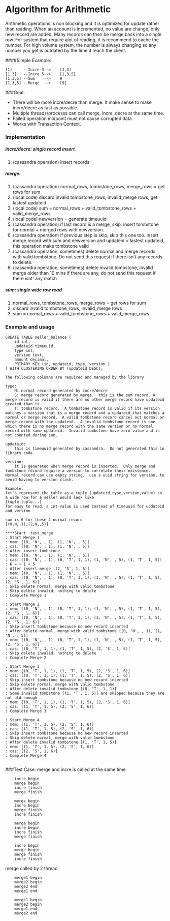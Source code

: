 Algorithm for Arithmetic
===================
Arithmetic operations is non blocking and it is optimized for update rather than reading.  When an account is incremented, no value are change, only new record are added.  Many records can then be merge back into a single row.  For system that require alot of reading, it is recommend to cache the number.  For high volume system, the number is always changing so any number you get is outdated by the time it reach the client.

####Simple Example:
```
[1]     --Incre 3-->    [1,3]
[1,3]   --Incre 5-->    [1,3,5]
[1,3,5] --Sum    -->    9
[1,3,5] --Merge  -->    [9]
```

###Goal: 
* There will be more incre/decre than merge.  It make sense to make incre/decre as fast as possible. 
* Multiple threads/processs can call merge, incre, decre at the same time.
* Failed operation midpoint must not cause corrupted data
* Works with Transaction Context.

### Implementation
##### incre/decre: single record insert
  1. (cassandra operation) insert records

##### merge:
  1. (cassandra operation) normal_rows, tombstone_rows, merge_rows = get rows for sum
  2. (local code) discard invalid tombstone_rows, invalid_merge rows,  get lastest updateid
  3. (local code) sum = normal_rows + valid_tombstone_rows + valid_merge_rows
  4. (local code) newversion = generate timeuuid
  5. (cassandra operation) if last record is a merge, skip. insert tombstone for normal + merged rows with newversion. 
  6. (cassandra operation) if previous step is skip, skip this one too. insert merge record with sum and newversion and updateid = lastest updateid,  this operation make tombstone valid
  7. (cassandra operation, sometimes) delete normal and merge records with valid tombstone.  Do not send this request if there isn't any records to delete.
  8. (cassandra operation, sometimes) delete invalid tombstone, invalid merge older than 10 mins if there are any, do not send this request if there isnt' any match

##### sum: single wide row read 
  1. normal_rows, tombstone_rows, merge_rows = get rows for sum
  2. discard invalid tombstone_rows, invalid_merge rows
  3. sum = normal_rows + valid_tombstone_rows + valid_merge_rows

### Example and usage
```
CREATE TABLE seller_balance (    
    id int,   
    updateid timeuuid,
    type int, 
    version text,    
    amount decimal,
    PRIMARY KEY (id, updateid, type, version )
) WITH CLUSTERING ORDER BY (updateid DESC);

The following columns are required and managed by the library

type:
    N: normal record generated by incre/decre
    S: merge record generated by merge.  this is the sum record. A merge record is valid if there are no other merge record have updateid greated than it.
    T: tombstone record.  A tombstone record is valid if its version matches a version that is a merge record and a updateid that matches a normal or merge record.  A valid tombstone record cancel out normal or merge record with the updateid.  A invalid tombstone record is one which there is no merge record with the same version or no normal record with same updateid.  Invalid tombstone have zero value and is not counted during sum.

updateid:
    this is timeuuid generated by cassandra.  Do not generated this in library code.

version:
    it is generated when merge record is inserted.  Only merge and tombstone record require a version to correlate their existence. Normal record can use empty string.  use a uuid string for version, to avoid having to version clash.

Example:
let's represent the table as a tuple (updateid,type,version,value) so a wide row for a seller would look like
[tuple,tuple...]
for easy to read, a int value is used instead of timeuuid for updateid and version

sum is 6 for these 2 normal record
[(0,N,,1),(2,N,,5)]

****Start  test_merge
: Start Merge 1
: mem: [(0, 'N', , 1), (1, 'N', , 5)]
: cas: [(0, 'N', , 1), (1, 'N', , 5)]
: After insert tombstone 
: mem: [(0, 'N', , 1), (1, 'N', , 5)]
: cas: [(0, 'N', , 1), (0, 'T', 1, 1), (1, 'N', , 5), (1, 'T', 1, 5)]
: 6 = + 1 + 5
: After insert merge [(2, 'S', 1, 6)]
: mem: [(0, 'N', , 1), (1, 'N', , 5)]
: cas: [(0, 'N', , 1), (0, 'T', 1, 1), (1, 'N', , 5), (1, 'T', 1, 5), (2, 'S', 1, 6)]
: Skip delete normal, merge with valid tombstone
: Skip delete invalid, nothing to delete
: Complete Merge 1

: Start Merge 2
: mem: [(0, 'N', , 1), (0, 'T', 1, 1), (1, 'N', , 5), (1, 'T', 1, 5), (2, 'S', 1, 6)]
: cas: [(0, 'N', , 1), (0, 'T', 1, 1), (1, 'N', , 5), (1, 'T', 1, 5), (2, 'S', 1, 6)]
: Skip insert tombstone because no new record inserted
: After delete normal, merge with valid tombstone [(0, 'N', , 1), (1, 'N', , 5)]
: mem: [(0, 'N', , 1), (0, 'T', 1, 1), (1, 'N', , 5), (1, 'T', 1, 5), (2, 'S', 1, 6)]
: cas: [(0, 'T', 1, 1), (1, 'T', 1, 5), (2, 'S', 1, 6)]
: Skip delete invalid, nothing to delete
: Complete Merge 2

: Start Merge 3
: mem: [(0, 'T', 1, 1), (1, 'T', 1, 5), (2, 'S', 1, 6)]
: cas: [(0, 'T', 1, 1), (1, 'T', 1, 5), (2, 'S', 1, 6)]
: Skip insert tombstone because no new record inserted
: Skip delete normal, merge with valid tombstone
: After delete invalid tombstone [(0, 'T', 1, 1)]
: Some invalid tombstone [(1, 'T', 1, 5)] are skipped because they are not old enough
: mem: [(0, 'T', 1, 1), (1, 'T', 1, 5), (2, 'S', 1, 6)]
: cas: [(1, 'T', 1, 5), (2, 'S', 1, 6)]
: Complete Merge 3

: Start Merge 4
: mem: [(1, 'T', 1, 5), (2, 'S', 1, 6)]
: cas: [(1, 'T', 1, 5), (2, 'S', 1, 6)]
: Skip insert tombstone because no new record inserted
: Skip delete normal, merge with valid tombstone
: After delete invalid tombstone [(1, 'T', 1, 5)]
: mem: [(1, 'T', 1, 5), (2, 'S', 1, 6)]
: cas: [(2, 'S', 1, 6)]
: Complete Merge 4


```


###Test Case:
merge and incre is called at the same time
```
    incre begin
    merge begin
    incre finish
    merge finish

    merge begin
    incre begin
    merge finish
    incre finish

    merge begin
    incre begin
    incre finish
    merge finish

    incre begin
    merge begin 
    merge finish
    incre finish
```
merge called by 2 thread
```    
    merge1 begin
    merge2 begin
    merge2 end
    merge1 end

    merge1 begin
    merge2 begin    
    merge1 end  
    merge2 end
```
